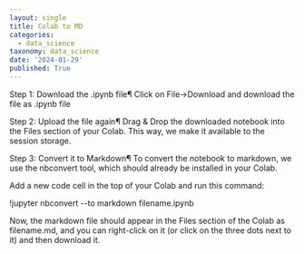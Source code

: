 ```yaml
---
layout: single
title: Colab to MD
categories:
  - data_science
taxonomy: data_science
date: '2024-01-29'
published: True
---
```


Step 1: Download the .ipynb file¶
Click on File->Download and download the file as .ipynb file

Step 2: Upload the file again¶
Drag & Drop the downloaded notebook into the Files section of your Colab. This way, we make it available to the session storage.

Step 3: Convert it to Markdown¶
To convert the notebook to markdown, we use the nbconvert tool, which should already be installed in your Colab.

Add a new code cell in the top of your Colab and run this command:

!jupyter nbconvert --to markdown filename.ipynb

Now, the markdown file should appear in the Files section of the Colab as filename.md, and you can right-click on it (or click on the three dots next to it) and then download it.
